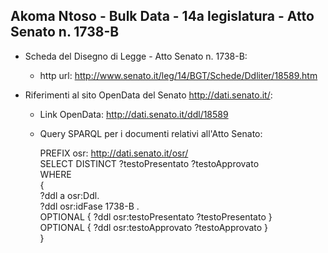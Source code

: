 ## Akoma Ntoso - Bulk Data - 14a legislatura - Atto Senato n. 1738-B ##

* Scheda del Disegno di Legge - Atto Senato n. 1738-B:
	* http url: http://www.senato.it/leg/14/BGT/Schede/Ddliter/18589.htm

* Riferimenti al sito OpenData del Senato http://dati.senato.it/:
	* Link OpenData: http://dati.senato.it/ddl/18589
	* Query SPARQL per i documenti relativi all'Atto Senato:

        PREFIX osr: <http://dati.senato.it/osr/>  
		SELECT DISTINCT ?testoPresentato ?testoApprovato  
		WHERE  
		{  
		    ?ddl a osr:Ddl.  
		    ?ddl osr:idFase 1738-B .  
		    OPTIONAL { ?ddl osr:testoPresentato ?testoPresentato }  
		    OPTIONAL { ?ddl osr:testoApprovato ?testoApprovato }  
		}
		